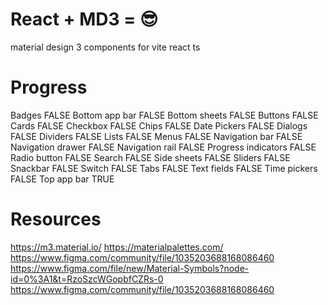 # React + MD3 = 😎

material design 3 components for vite react ts

# Progress
Badges	FALSE
Bottom app bar	FALSE
Bottom sheets	FALSE
Buttons	FALSE
Cards	FALSE
Checkbox	FALSE
Chips	FALSE
Date Pickers	FALSE
Dialogs	FALSE
Dividers	FALSE
Lists	FALSE
Menus	FALSE
Navigation bar	FALSE
Navigation drawer	FALSE
Navigation rail	FALSE
Progress indicators	FALSE
Radio button	FALSE
Search	FALSE
Side sheets	FALSE
Sliders	FALSE
Snackbar	FALSE
Switch	FALSE
Tabs	FALSE
Text fields	FALSE
Time pickers	FALSE
Top app bar	TRUE

# Resources
https://m3.material.io/
https://materialpalettes.com/
https://www.figma.com/community/file/1035203688168086460
https://www.figma.com/file/new/Material-Symbols?node-id=0%3A1&t=RzoSzcWGopbfCZRs-0
https://www.figma.com/community/file/1035203688168086460
